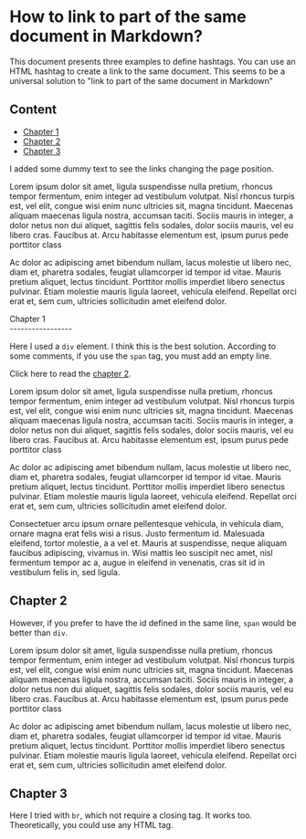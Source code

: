 How to link to part of the same document in Markdown?
=====================================================

This document presents three examples to define hashtags.
You can use an HTML hashtag to create a link to the same document.
This seems to be a universal solution to "link to part of the same document in Markdown"

## Content

* [Chapter 1](#Chapter1)
* [Chapter 2](#Chapter2)
* [Chapter 3](#Chapter3)

I added some dummy text to see the links changing the page position.

Lorem ipsum dolor sit amet, ligula suspendisse nulla pretium, rhoncus tempor fermentum, enim integer ad vestibulum volutpat. Nisl rhoncus turpis est, vel elit, congue wisi enim nunc ultricies sit, magna tincidunt. Maecenas aliquam maecenas ligula nostra, accumsan taciti. Sociis mauris in integer, a dolor netus non dui aliquet, sagittis felis sodales, dolor sociis mauris, vel eu libero cras. Faucibus at. Arcu habitasse elementum est, ipsum purus pede porttitor class

Ac dolor ac adipiscing amet bibendum nullam, lacus molestie ut libero nec, diam et, pharetra sodales, feugiat ullamcorper id tempor id vitae. Mauris pretium aliquet, lectus tincidunt. Porttitor mollis imperdiet libero senectus pulvinar. Etiam molestie mauris ligula laoreet, vehicula eleifend. Repellat orci erat et, sem cum, ultricies sollicitudin amet eleifend dolor.

<div id="Chapter1"></div>
Chapter 1 <br>
-----------------

Here I used a `div` element. I think this is the best solution. According to some comments, if you use the `span` tag, you must add an empty line.

Click here to read the [chapter 2](#Chapter2).

Lorem ipsum dolor sit amet, ligula suspendisse nulla pretium, rhoncus tempor fermentum, enim integer ad vestibulum volutpat. Nisl rhoncus turpis est, vel elit, congue wisi enim nunc ultricies sit, magna tincidunt. Maecenas aliquam maecenas ligula nostra, accumsan taciti. Sociis mauris in integer, a dolor netus non dui aliquet, sagittis felis sodales, dolor sociis mauris, vel eu libero cras. Faucibus at. Arcu habitasse elementum est, ipsum purus pede porttitor class

Ac dolor ac adipiscing amet bibendum nullam, lacus molestie ut libero nec, diam et, pharetra sodales, feugiat ullamcorper id tempor id vitae. Mauris pretium aliquet, lectus tincidunt. Porttitor mollis imperdiet libero senectus pulvinar. Etiam molestie mauris ligula laoreet, vehicula eleifend. Repellat orci erat et, sem cum, ultricies sollicitudin amet eleifend dolor.

Consectetuer arcu ipsum ornare pellentesque vehicula, in vehicula diam, ornare magna erat felis wisi a risus. Justo fermentum id. Malesuada eleifend, tortor molestie, a a vel et. Mauris at suspendisse, neque aliquam faucibus adipiscing, vivamus in. Wisi mattis leo suscipit nec amet, nisl fermentum tempor ac a, augue in eleifend in venenatis, cras sit id in vestibulum felis in, sed ligula.


Chapter 2 <span id="Chapter2"></span>
-----------------

However, if you prefer to have the id defined in the same line, `span` would be better than `div`.

Lorem ipsum dolor sit amet, ligula suspendisse nulla pretium, rhoncus tempor fermentum, enim integer ad vestibulum volutpat. Nisl rhoncus turpis est, vel elit, congue wisi enim nunc ultricies sit, magna tincidunt. Maecenas aliquam maecenas ligula nostra, accumsan taciti. Sociis mauris in integer, a dolor netus non dui aliquet, sagittis felis sodales, dolor sociis mauris, vel eu libero cras. Faucibus at. Arcu habitasse elementum est, ipsum purus pede porttitor class

Ac dolor ac adipiscing amet bibendum nullam, lacus molestie ut libero nec, diam et, pharetra sodales, feugiat ullamcorper id tempor id vitae. Mauris pretium aliquet, lectus tincidunt. Porttitor mollis imperdiet libero senectus pulvinar. Etiam molestie mauris ligula laoreet, vehicula eleifend. Repellat orci erat et, sem cum, ultricies sollicitudin amet eleifend dolor.

Chapter 3 <br id="Chapter3">
-----------------

Here I tried with `br`, which not require a closing tag.
It works too.
Theoretically, you could use any HTML tag.
